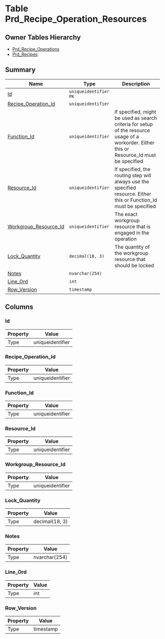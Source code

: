 # Table Prd_Recipe_Operation_Resources


## Owner Tables Hierarchy

* [Prd_Recipe_Operations](Prd_Recipe_Operations.md)
* [Prd_Recipes](Prd_Recipes.md)

## Summary

| Name | Type | Description |
| - | - | --- |
|[Id](#id)|`uniqueidentifier` `PK`||
|[Recipe_Operation_Id](#recipe_operation_id)|`uniqueidentifier` ||
|[Function_Id](#function_id)|`uniqueidentifier` |If specified, might be used as search criteria for setup of the resource usage of a workorder. Either this or Resource_Id must be specified|
|[Resource_Id](#resource_id)|`uniqueidentifier` |If specified, the routing step will always use the specified resource. Either this or Function_Id must be specified|
|[Workgroup_Resource_Id](#workgroup_resource_id)|`uniqueidentifier` |The exact workgroup resource that is engaged in the operation|
|[Lock_Quantity](#lock_quantity)|`decimal(18, 3)` |The quantity of the workgroup resource that should be locked|
|[Notes](#notes)|`nvarchar(254)` ||
|[Line_Ord](#line_ord)|`int` ||
|[Row_Version](#row_version)|`timestamp` ||

## Columns

### Id

| Property | Value |
| - | - |
|Type|uniqueidentifier|

### Recipe_Operation_Id

| Property | Value |
| - | - |
|Type|uniqueidentifier|

### Function_Id

| Property | Value |
| - | - |
|Type|uniqueidentifier|

### Resource_Id

| Property | Value |
| - | - |
|Type|uniqueidentifier|

### Workgroup_Resource_Id

| Property | Value |
| - | - |
|Type|uniqueidentifier|

### Lock_Quantity

| Property | Value |
| - | - |
|Type|decimal(18, 3)|

### Notes

| Property | Value |
| - | - |
|Type|nvarchar(254)|

### Line_Ord

| Property | Value |
| - | - |
|Type|int|

### Row_Version

| Property | Value |
| - | - |
|Type|timestamp|


